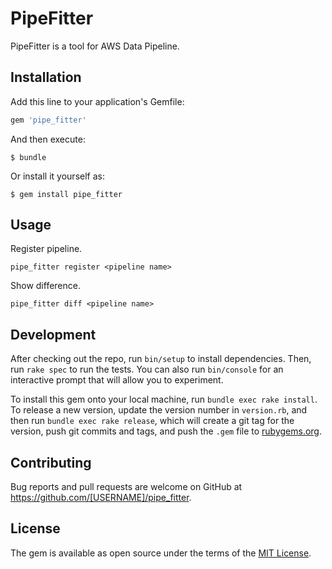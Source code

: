 # PipeFitter

PipeFitter is a tool for AWS Data Pipeline.

## Installation

Add this line to your application's Gemfile:

```ruby
gem 'pipe_fitter'
```

And then execute:

    $ bundle

Or install it yourself as:

    $ gem install pipe_fitter

## Usage

Register pipeline.

```
pipe_fitter register <pipeline name>
```

Show difference.

```
pipe_fitter diff <pipeline name>
```

## Development

After checking out the repo, run `bin/setup` to install dependencies. Then, run `rake spec` to run the tests. You can also run `bin/console` for an interactive prompt that will allow you to experiment.

To install this gem onto your local machine, run `bundle exec rake install`. To release a new version, update the version number in `version.rb`, and then run `bundle exec rake release`, which will create a git tag for the version, push git commits and tags, and push the `.gem` file to [rubygems.org](https://rubygems.org).

## Contributing

Bug reports and pull requests are welcome on GitHub at https://github.com/[USERNAME]/pipe_fitter.


## License

The gem is available as open source under the terms of the [MIT License](http://opensource.org/licenses/MIT).

